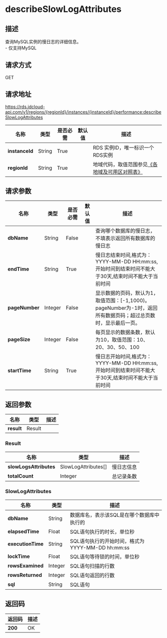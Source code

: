 # describeSlowLogAttributes


## 描述
查询MySQL实例的慢日志的详细信息。<br>- 仅支持MySQL

## 请求方式
GET

## 请求地址
https://rds.jdcloud-api.com/v1/regions/{regionId}/instances/{instanceId}/performance:describeSlowLogAttributes

|名称|类型|是否必需|默认值|描述|
|---|---|---|---|---|
|**instanceId**|String|True| |RDS 实例ID，唯一标识一个RDS实例|
|**regionId**|String|True| |地域代码，取值范围参见[《各地域及可用区对照表》](../Enum-Definitions/Regions-AZ.md)|

## 请求参数
|名称|类型|是否必需|默认值|描述|
|---|---|---|---|---|
|**dbName**|String|False| |查询哪个数据库的慢日志，不填表示返回所有数据库的慢日志|
|**endTime**|String|True| |慢日志结束时间,格式为：YYYY-MM-DD HH:mm:ss,开始时间到结束时间不能大于30天,结束时间不能大于当前时间|
|**pageNumber**|Integer|False| |显示数据的页码，默认为1，取值范围：[-1,1000)。pageNumber为-1时，返回所有数据页码；超过总页数时，显示最后一页。|
|**pageSize**|Integer|False| |每页显示的数据条数，默认为10，取值范围：10、20、30、50、100|
|**startTime**|String|True| |慢日志开始时间,格式为：YYYY-MM-DD HH:mm:ss,开始时间到结束时间不能大于30天,结束时间不能大于当前时间|


## 返回参数
|名称|类型|描述|
|---|---|---|
|**result**|Result| |

### Result
|名称|类型|描述|
|---|---|---|
|**slowLogsAttributes**|SlowLogAttributes[]|慢日志信息|
|**totalCount**|Integer|总记录条数|
### SlowLogAttributes
|名称|类型|描述|
|---|---|---|
|**dbName**|String|数据库名，表示该SQL是在哪个数据库中执行的|
|**elapsedTime**|Float|SQL语句执行的时长，单位秒|
|**executionTime**|String|SQL语句执行的开始时间，格式为YYYY-MM-DD hh:mm:ss|
|**lockTime**|Float|SQL语句等待锁的时间，单位秒|
|**rowsExamined**|Integer|SQL语句扫描的行数|
|**rowsReturned**|Integer|SQL语句返回的行数|
|**sql**|String|SQL语句|

## 返回码
|返回码|描述|
|---|---|
|**200**|OK|
